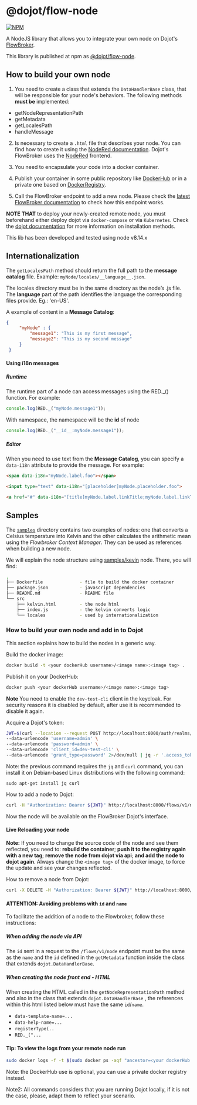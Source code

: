 # @dojot/flow-node

[![NPM](https://nodei.co/npm/@dojot/flow-node.png?mini=true)](https://npmjs.org/package/@dojot/flow-node)

A NodeJS library that allows you to integrate your own node on Dojot's [FlowBroker](https://github.com/dojot/flowbroker).

This library is published at npm as [@dojot/flow-node](https://npmjs.org/package/@dojot/flow-node).

## How to build your own node

1) You need to create a class that extends the `DataHandlerBase` class, that will be responsible for your node's behaviors. The following methods
__must be__ implemented:
  - getNodeRepresentationPath
  - getMetadata
  - getLocalesPath
  - handleMessage

2) Is necessary to create a `.html` file that describes your node. You can find how to create it using the [NodeRed documentation](https://nodered.org/docs/creating-nodes/). Dojot's FlowBroker uses the [NodeRed](https://nodered.org/) frontend.


3) You need to encapsulate your code into a docker container.

4) Publish your container in some public repository like [DockerHub](https://hub.docker.com/) or in a private one based on [DockerRegistry](https://docs.docker.com/registry).

5) Call the FlowBroker endpoint to add a new node. Please check the [latest FlowBroker documentation](https://dojot.github.io/flowbroker/apiary_latest.html) to check
how this endpoint works.


__NOTE THAT__ to deploy your newly-created remote node, you must beforehand either deploy dojot via `docker-compose` or via `Kubernetes`. Check the [dojot documentation](https://dojotdocs.readthedocs.io) for more information on installation methods.

This lib has been developed and tested using node v8.14.x

## Internationalization

The `getLocalesPath` method should return the full path to the __message catalog__ file. Example: `myNode/locales/__language__.json`.

The locales directory must be in the same directory as the node’s .js file.
The __language__ part of the path identifies the language the corresponding files provide. Eg.: 'en-US'.

A example of content in a  __Message Catalog__:

```json
{
     "myNode" : {
         "message1": "This is my first message",
         "message2": "This is my second message"
     }
 }
```

#### Using i18n messages

##### Runtime
The runtime part of a node can access messages using the RED._() function. For example:

```javascript
console.log(RED._("myNode.message1"));
```

With namespace, the namespace will be the __id__ of node
```javascript
console.log(RED._("__id__:myNode.message1"));
```

##### Editor

When you need to use text from the __Message Catalog__, you can specify a ``data-i18n`` attribute to provide the message. For example:


```html
<span data-i18n="myNode.label.foo"></span>

<input type="text" data-i18n="[placeholder]myNode.placeholder.foo">

<a href="#" data-i18n="[title]myNode.label.linkTitle;myNode.label.linkText"></a>
```

## Samples

The [`samples`](./samples) directory contains two examples of nodes: one that converts a Celsius temperature into Kelvin and the other calculates the arithmetic mean using the *Flowbroker Context Manager*. They can be used as references when building a new node.

We will explain the node structure using [samples/kevin](./samples/kevin) node. There, you will find:

``` sh
.
├── Dockerfile              - file to build the docker container
├── package.json            - javascript dependencies
├── README.md               - README file
└── src
    ├── kelvin.html         - the node html
    ├── index.js            - the kelvin converts logic
    └── locales             - used by internationalization
```

### How to build your own node and add in to Dojot

This section explains how to build the nodes in a generic way.


Build the docker image:
```sh
docker build -t <your dockerHub username>/<image name>:<image tag> .
```

Publish it on your DockerHub:
```sh
docker push <your dockerHub username>/<image name>:<image tag>
```

__Note__ You need to enable the `dev-test-cli` client in the keycloak. For security reasons it is disabled by default, after use it is recommended to disable it again.

Acquire a Dojot's token:
```sh
JWT=$(curl --location --request POST http://localhost:8000/auth/realms/admin/protocol/openid-connect/token \
--data-urlencode 'username=admin' \
--data-urlencode 'password=admin' \
--data-urlencode 'client_id=dev-test-cli' \
--data-urlencode 'grant_type=password' 2>/dev/null | jq -r '.access_token')
```

Note: the previous command requires the `jq` and `curl` command, you can install it on Debian-based Linux distributions with the following command:
```
sudo apt-get install jq curl
```

How to add a node to Dojot:

```sh
curl -H "Authorization: Bearer ${JWT}" http://localhost:8000/flows/v1/node -H 'content-type: application/json' -d '{"image": "<your dockerHub username>/<node name>:<image tag>", "id":"<node name>"}'
```
Now the node will be available on the FlowBroker Dojot's interface.

#### Live Reloading your node

**Note:** If you need to change the source code of the node and see them reflected, you need to: **rebuild the container**; **push it to the registry again with a new tag**; **remove the node from dojot via api**; **and add the node to dojot again**. Always change the `<image tag>` of the docker image, to force the update and see your changes reflected.

How to remove a node from Dojot:

```sh
curl -X DELETE -H "Authorization: Bearer ${JWT}" http://localhost:8000//flows/v1/node/<node name> -H 'content-type: application/json'
```

#### **ATTENTION**: Avoiding problems with `id` and `name`

To facilitate the addition of a node to the Flowbroker, follow these instructions:

##### **When adding the node via API**

The `id` sent in a request to the `/flows/v1/node` endpoint must be the same as the `name` and the `id` defined in the `getMetadata` function inside the class that extends `dojot.DataHandlerBase`.

##### **When creating the node front end - HTML**

When creating the HTML called in the `getNodeRepresentationPath`  method and also in the class that extends `dojot.DataHandlerBase` , the references within this html listed below must have the same `id`/`name`.

- `data-template-name=...`
- `data-help-name=...`
- `registerType(..`
- `RED._("...`

#### Tip: To view the logs from your remote node run

```sh
sudo docker logs -f -t $(sudo docker ps -aqf "ancestor=<your dockerHub username>/<node name>:<unique-id>")
```

Note: the DockerHub use is optional, you can use a private docker registry instead.

Note2: All commands considers that you are running Dojot locally, if it is not
the case, please, adapt them to reflect your scenario.
